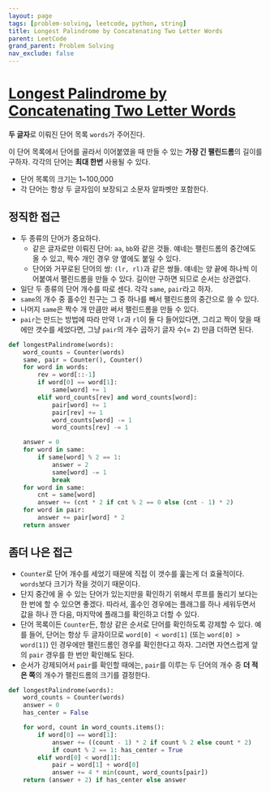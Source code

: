 ```yaml
---
layout: page
tags: [problem-solving, leetcode, python, string]
title: Longest Palindrome by Concatenating Two Letter Words
parent: LeetCode
grand_parent: Problem Solving
nav_exclude: false
---
```


# [Longest Palindrome by Concatenating Two Letter Words](https://leetcode.com/problems/longest-palindrome-by-concatenating-two-letter-words/)

 **두 글자**로 이뤄진 단어 목록 `words`가 주어진다.

 이 단어 목록에서 단어를 골라서 이어붙였을 때 만들 수 있는 **가장 긴
 팰린드롬**의 길이를 구하자. 각각의 단어는 **최대 한번** 사용될 수
 있다.

 - 단어 목록의 크기는 1~100,000
 - 각 단어는 항상 두 글자임이 보장되고 소문자 알파벳만 포함한다.

## 정직한 접근
 - 두 종류의 단어가 중요하다.
   - 같은 글자로만 이뤄진 단어: `aa`, `bb`와 같은 것들. 얘네는
     팰린드롬의 중간에도 올 수 있고, 짝수 개인 경우 양 옆에도 붙일 수
     있다.
   - 단어와 거꾸로된 단어의 쌍: `(lr, rl)`과 같은 쌍들. 얘네는 양 끝에
     하나씩 이어붙여서 팰린드롬을 만들 수 있다. 길이만 구하면 되므로
     순서는 상관없다.
 - 일단 두 종류의 단어 개수를 따로 센다. 각각 `same`, `pair`라고 하자.
 - `same`의 개수 중 홀수인 친구는 그 중 하나를 빼서 팰린드롬의
   중간으로 쓸 수 있다.
 - 나머지 `same`은 짝수 개 만큼만 써서 팰린드롬을 만들 수 있다.
 - `pair`는 만드는 방법에 따라 만약 `lr`과 `rl`이 둘 다 들어있다면,
   그리고 짝이 맞을 때에만 갯수를 세었다면, 그냥 `pair`의 개수 곱하기
   글자 수(= 2) 만큼 더하면 된다.

```python
def longestPalindrome(words):
    word_counts = Counter(words)
    same, pair = Counter(), Counter()
    for word in words:
        rev = word[::-1]
        if word[0] == word[1]:
            same[word] += 1
        elif word_counts[rev] and word_counts[word]:
            pair[word] += 1
            pair[rev] += 1
            word_counts[word] -= 1
            word_counts[rev] -= 1

    answer = 0
    for word in same:
        if same[word] % 2 == 1:
            answer = 2
            same[word] -= 1
            break
    for word in same:
        cnt = same[word]
        answer += (cnt * 2 if cnt % 2 == 0 else (cnt - 1) * 2)
    for word in pair:
        answer += pair[word] * 2
    return answer
```

## 좀더 나은 접근
 - `Counter`로 단어 개수를 세었기 때문에 직접 이 갯수를 훑는게 더
   효율적이다. `words`보다 크기가 작을 것이기 때문이다.
 - 단지 중간에 올 수 있는 단어가 있는지만을 확인하기 위해서 루프를
   돌리기 보다는 한 번에 할 수 있으면 좋겠다. 따라서, 홀수인 경우에는
   플래그를 하나 세워두면서 값을 하나 깐 다음, 마지막에 플래그를
   확인하고 더할 수 있다.
 - 단어 목록이든 `Counter`든, 항상 같은 순서로 단어를 확인하도록
   강제할 수 있다. 예를 들어, 단어는 항상 두 글자이므로 `word[0] <
   word[1]` (또는 `word[0] > word[1]`) 인 경우에만 팰린드롬인 경우를
   확인한다고 하자. 그러면 자연스럽게 앞의 `pair` 경우를 한 번만
   확인해도 된다.
 - 순서가 강제되어서 `pair`를 확인할 때에는, `pair`를 이루는 두 단어의
   개수 중 **더 적은 쪽**의 개수가 팰린드롬의 크기를 결정한다.

```python
def longestPalindrome(words):
    word_counts = Counter(words)
    answer = 0
    has_center = False

    for word, count in word_counts.items():
        if word[0] == word[1]:
            answer += ((count - 1) * 2 if count % 2 else count * 2)
            if count % 2 == 1: has_center = True
        elif word[0] < word[1]:
            pair = word[1] + word[0]
            answer += 4 * min(count, word_counts[pair])
    return (answer + 2) if has_center else answer
```
